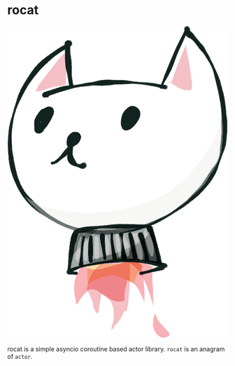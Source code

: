 # rocat

![rocat](./docs/assets/rocat.jpg)

rocat is a simple asyncio coroutine based actor library. `rocat` is an anagram of `actor`.
